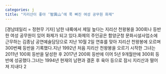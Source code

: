 ```yaml
---
categories: j
title: "지리산이 좋아 ‘智異山’에 푹 빠진 여성 공무원 화제"
---
```

[경남데일리 = 정현무 기자] 남한 내륙에서 제일 높다는 지리산 천왕봉을 300회나 등반한 여성 공무원이 있어 화제가 되고 있다.화제의 주인공은 함양군청 문화시설사업소에 근무하는 김종남 공연예술담당으로 지난 10월 2일 연휴를 맞아 지리산 천왕봉에 오르며 300번째 등반을 기록했다.지난 1992년 처음 지리산 천왕봉을 오르기 시작한 그녀는 2011년 100회 등반을 달성한 후 2017년 200회 등반에 이어 5년 9개월만에 300회 등반에 성공했다.그녀는 1994년 현재의 남편과 결혼 후 육아 등으로 잠시 지리산과 떨어져 지내다 2